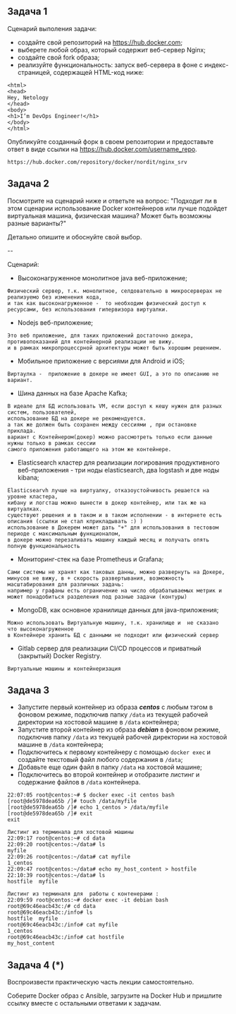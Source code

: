 
## Задача 1

Сценарий выполения задачи:

- создайте свой репозиторий на https://hub.docker.com;
- выберете любой образ, который содержит веб-сервер Nginx;
- создайте свой fork образа;
- реализуйте функциональность:
запуск веб-сервера в фоне с индекс-страницей, содержащей HTML-код ниже:
```
<html>
<head>
Hey, Netology
</head>
<body>
<h1>I’m DevOps Engineer!</h1>
</body>
</html>
```
Опубликуйте созданный форк в своем репозитории и предоставьте ответ в виде ссылки на https://hub.docker.com/username_repo.

```
https://hub.docker.com/repository/docker/nordit/nginx_srv
```

## Задача 2

Посмотрите на сценарий ниже и ответьте на вопрос:
"Подходит ли в этом сценарии использование Docker контейнеров или лучше подойдет виртуальная машина, физическая машина? Может быть возможны разные варианты?"

Детально опишите и обоснуйте свой выбор.

--

Сценарий:

- Высоконагруженное монолитное java веб-приложение;

```
Физический сервер, т.к. монолитное, селдовательно в микросерверах не реализуемо без изменения кода,
и так как высоконагруженное -  то необходим физический доступ к ресурсами, без использования гипервизора виртуалки.
```
- Nodejs веб-приложение;
```
Это веб приложение, для таких приложений достаточно докера, противопоказаний для контейнерной реализации не вижу.
и в рамках микропроцессрной архитектуры может быть хорошим решением.
```
- Мобильное приложение c версиями для Android и iOS;
```
Виртаулка -  приложение в докере не имеет GUI, а это по описанию не вариант. 
```
- Шина данных на базе Apache Kafka;
```
В идеале для БД использовать VM, если доступ к кешу нужен для разных систем, пользователей, 
использование БД на докере не рекомендуется.
а так же должен быть сохранен между сессиями , при остановке  приклада.
вариант с Контейнером(докер) можно рассмотреть только если данные нужны только в рамках сессии 
самого приложения работающего на этом же контейнере.
```
- Elasticsearch кластер для реализации логирования продуктивного веб-приложения - три ноды elasticsearch, два logstash и две ноды kibana;
```
Elasticsearvh лучше на виртуалку, отказоустойчивость решается на уровне кластера, 
кибану и логсташ можно вынести в докер контейнер, или так же на виртуалках.
существуют решения и в таком и в таком исполнении - в интернете есть описания (ссылки не стал кприкладывать :) )
использование в Докерем может дать "+" для использования в тестовом периоде с максимальным функционалом, 
в докере можно перезаливать машину каждый месяц и получать опять полную функциональность
```
- Мониторинг-стек на базе Prometheus и Grafana;
```
Cами системы не хранят как таковых данны, можно развернуть на Докере,
минусов не вижу, в + скорость развертывания, возможность масштабирования для различных задачь: 
например у графаны есть ограничение на число обрабатываемых метрик и может понадобиться разделения под разные задачи (контуры)
```
- MongoDB, как основное хранилище данных для java-приложения;
```
Можно использовать Виртуальную машину, т.к. хранилище и  не сказано что высоконагруженное
в Контейнере хранить БД с данными не подходит или физический сервер

```
- Gitlab сервер для реализации CI/CD процессов и приватный (закрытый) Docker Registry.
```
Виртуальные машины и контейнеризация
```
## Задача 3

- Запустите первый контейнер из образа ***centos*** c любым тэгом в фоновом режиме, подключив папку ```/data``` из текущей рабочей директории на хостовой машине в ```/data``` контейнера;
- Запустите второй контейнер из образа ***debian*** в фоновом режиме, подключив папку ```/data``` из текущей рабочей директории на хостовой машине в ```/data``` контейнера;
- Подключитесь к первому контейнеру с помощью ```docker exec``` и создайте текстовый файл любого содержания в ```/data```;
- Добавьте еще один файл в папку ```/data``` на хостовой машине;
- Подключитесь во второй контейнер и отобразите листинг и содержание файлов в ```/data``` контейнера.
```
22:07:05 root@centos:~# $ docker exec -it centos bash
[root@de5978dea65b /]# touch /data/myfile
[root@de5978dea65b /]# echo 1_centos > /data/myfile
[root@de5978dea65b /]# exit
exit

Листинг из терминала для хостовой машины
22:09:17 root@centos:~# cd data
22:09:20 root@centos:~/data# ls
myfile
22:09:26 root@centos:~/data# cat myfile
1_centos
22:09:47 root@centos:~/data# echo my_host_content > hostfile
22:10:39 root@centos:~/data# ls
hostfile  myfile

Листинг из терминаля для  работы с контенерами :
22:09:59 root@centos:~# docker exec -it debian bash
root@69c46eacb43c:/# cd data
root@69c46eacb43c:/info# ls
hostfile  myfile
root@69c46eacb43c:/info# cat myfile
1_centos
root@69c46eacb43c:/info# cat hostfile
my_host_content

```

## Задача 4 (*)

Воспроизвести практическую часть лекции самостоятельно.

Соберите Docker образ с Ansible, загрузите на Docker Hub и пришлите ссылку вместе с остальными ответами к задачам.






